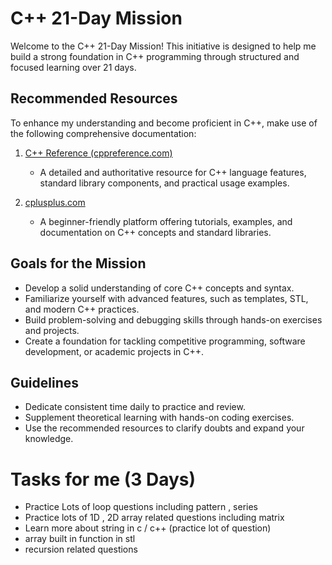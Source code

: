# C++ 21-Day Mission

Welcome to the C++ 21-Day Mission! This initiative is designed to help me build a strong foundation in C++ programming through structured and focused learning over 21 days.

## Recommended Resources

To enhance my understanding and become proficient in C++, make use of the following comprehensive documentation:

1. [C++ Reference (cppreference.com)](https://en.cppreference.com/w/)  
   - A detailed and authoritative resource for C++ language features, standard library components, and practical usage examples.

2. [cplusplus.com](https://cplusplus.com/)  
   - A beginner-friendly platform offering tutorials, examples, and documentation on C++ concepts and standard libraries.

## Goals for the Mission
- Develop a solid understanding of core C++ concepts and syntax.
- Familiarize yourself with advanced features, such as templates, STL, and modern C++ practices.
- Build problem-solving and debugging skills through hands-on exercises and projects.
- Create a foundation for tackling competitive programming, software development, or academic projects in C++.

## Guidelines
- Dedicate consistent time daily to practice and review.
- Supplement theoretical learning with hands-on coding exercises.
- Use the recommended resources to clarify doubts and expand your knowledge.

# Tasks for me (3 Days)
- Practice Lots of loop questions including pattern , series
- Practice lots of 1D , 2D array related questions including matrix
- Learn more about string in c / c++ (practice lot of question)
- array built in function in stl 
- recursion related questions